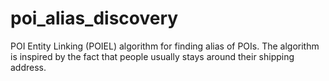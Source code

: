 # poi_alias_discovery
POI Entity Linking (POIEL) algorithm for finding alias of POIs. The algorithm is inspired by the fact that people usually stays around their shipping address.
